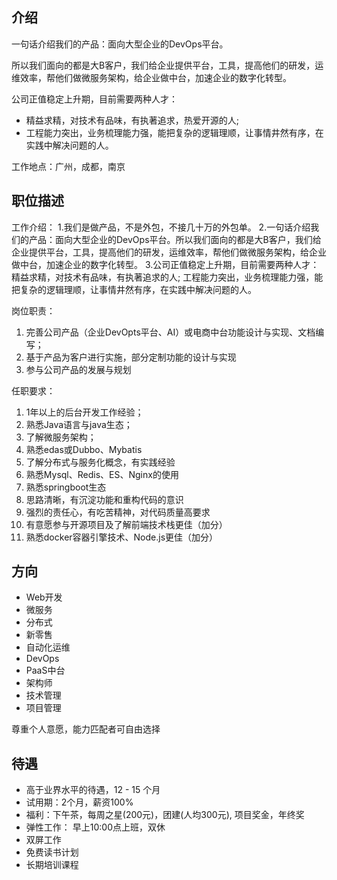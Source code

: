 ## 介绍
一句话介绍我们的产品：面向大型企业的DevOps平台。

所以我们面向的都是大B客户，我们给企业提供平台，工具，提高他们的研发，运维效率，帮他们做微服务架构，给企业做中台，加速企业的数字化转型。

公司正值稳定上升期，目前需要两种人才：

- 精益求精，对技术有品味，有执著追求，热爱开源的人; 
- 工程能力突出，业务梳理能力强，能把复杂的逻辑理顺，让事情井然有序，在实践中解决问题的人。

工作地点：广州，成都，南京

## 职位描述

工作介绍：
1.我们是做产品，不是外包，不接几十万的外包单。
2.一句话介绍我们的产品：面向大型企业的DevOps平台。所以我们面向的都是大B客户，我们给企业提供平台，工具，提高他们的研发，运维效率，帮他们做微服务架构，给企业做中台，加速企业的数字化转型。
3.公司正值稳定上升期，目前需要两种人才：精益求精，对技术有品味，有执著追求的人; 工程能力突出，业务梳理能力强，能把复杂的逻辑理顺，让事情井然有序，在实践中解决问题的人。

岗位职责：
1. 完善公司产品（企业DevOpts平台、AI）或电商中台功能设计与实现、文档编写；
2. 基于产品为客户进行实施，部分定制功能的设计与实现
3. 参与公司产品的发展与规划

任职要求：
1. 1年以上的后台开发工作经验；
2. 熟悉Java语言与java生态；
3. 了解微服务架构；
4. 熟悉edas或Dubbo、Mybatis
5. 了解分布式与服务化概念，有实践经验
6. 熟悉Mysql、Redis、ES、Nginx的使用
7. 熟悉springboot生态
8. 思路清晰，有沉淀功能和重构代码的意识
9. 强烈的责任心，有吃苦精神，对代码质量高要求
10. 有意愿参与开源项目及了解前端技术栈更佳（加分）
11. 熟悉docker容器引擎技术、Node.js更佳（加分）

## 方向

- Web开发
- 微服务
- 分布式
- 新零售
- 自动化运维
- DevOps
- PaaS中台
- 架构师
- 技术管理
- 项目管理

尊重个人意愿，能力匹配者可自由选择

## 待遇

- 高于业界水平的待遇，12 - 15 个月
- 试用期：2个月，薪资100%
- 福利：下午茶，每周之星(200元)，团建(人均300元), 项目奖金，年终奖
- 弹性工作： 早上10:00点上班，双休
- 双屏工作
- 免费读书计划
- 长期培训课程
